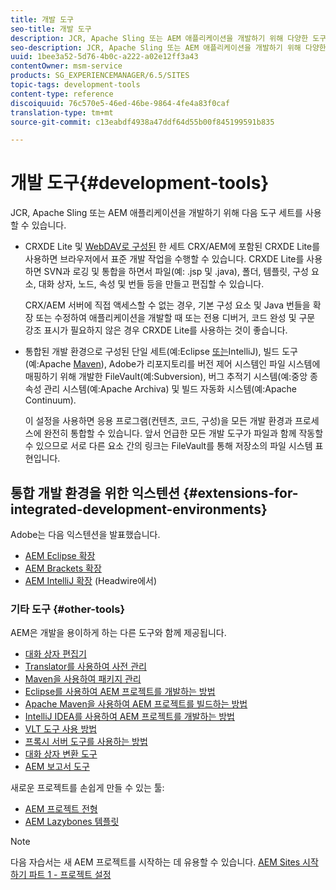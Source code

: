 ```yaml
---
title: 개발 도구
seo-title: 개발 도구
description: JCR, Apache Sling 또는 AEM 애플리케이션을 개발하기 위해 다양한 도구 세트를 사용할 수 있습니다
seo-description: JCR, Apache Sling 또는 AEM 애플리케이션을 개발하기 위해 다양한 도구 세트를 사용할 수 있습니다
uuid: 1bee3a52-5d76-4b0c-a222-a02e12ff3a43
contentOwner: msm-service
products: SG_EXPERIENCEMANAGER/6.5/SITES
topic-tags: development-tools
content-type: reference
discoiquuid: 76c570e5-46ed-46be-9864-4fe4a83f0caf
translation-type: tm+mt
source-git-commit: c13eabdf4938a47ddf64d55b00f845199591b835

---
```



# 개발 도구{#development-tools}

JCR, Apache Sling 또는 AEM 애플리케이션을 개발하기 위해 다음 도구 세트를 사용할 수 있습니다.

* CRXDE Lite 및 [WebDAV로 구성된](/help/sites-developing/developing-with-crxde-lite.md) 한 세트 CRX/AEM에 포함된 CRXDE Lite를 사용하면 브라우저에서 표준 개발 작업을 수행할 수 있습니다. CRXDE Lite를 사용하면 SVN과 로깅 및 통합을 하면서 파일(예: .jsp 및 .java), 폴더, 템플릿, 구성 요소, 대화 상자, 노드, 속성 및 번들 등을 만들고 편집할 수 있습니다.

   CRX/AEM 서버에 직접 액세스할 수 없는 경우, 기본 구성 요소 및 Java 번들을 확장 또는 수정하여 애플리케이션을 개발할 때 또는 전용 디버거, 코드 완성 및 구문 강조 표시가 필요하지 않은 경우 CRXDE Lite를 사용하는 것이 좋습니다.

* 통합된 개발 환경으로 구성된 단일 세트(예:Eclipse [](/help/sites-developing/howto-projects-eclipse.md)[또는](/help/sites-developing/ht-intellij.md)IntelliJ), 빌드 도구(예:Apache [Maven](/help/sites-developing/ht-projects-maven.md)), Adobe가 리포지토리를 버전 제어 시스템인 파일 시스템에 매핑하기 위해 개발한 FileVault(예:Subversion), 버그 추적기 시스템(예:중앙 종속성 관리 시스템(예:Apache Archiva) 및 빌드 자동화 시스템(예:Apache Continuum).

   이 설정을 사용하면 응용 프로그램(컨텐츠, 코드, 구성)을 모든 개발 환경과 프로세스에 완전히 통합할 수 있습니다. 앞서 언급한 모든 개발 도구가 파일과 함께 작동할 수 있으므로 서로 다른 요소 간의 링크는 FileVault를 통해 저장소의 파일 시스템 표현입니다.

## 통합 개발 환경을 위한 익스텐션 {#extensions-for-integrated-development-environments}

Adobe는 다음 익스텐션을 발표했습니다.

* [AEM Eclipse 확장](/help/sites-developing/aem-eclipse.md)
* [AEM Brackets 확장](/help/sites-developing/aem-brackets.md)
* [AEM IntelliJ 확장](https://github.com/headwirecom/aem-ide-tooling-4-intellij/blob/master/documenation/AEM%20Tooling%20Plugin%20for%20IntelliJ%20IDEA.pdf) (Headwire에서)

### 기타 도구 {#other-tools}

AEM은 개발을 용이하게 하는 다른 도구와 함께 제공됩니다.

* [대화 상자 편집기](/help/sites-developing/dialog-editor.md)
* [Translator를 사용하여 사전 관리](/help/sites-developing/i18n-translator.md)
* [Maven을 사용하여 패키지 관리](/help/sites-developing/vlt-mavenplugin.md)
* [Eclipse를 사용하여 AEM 프로젝트를 개발하는 방법](/help/sites-developing/howto-projects-eclipse.md)
* [Apache Maven을 사용하여 AEM 프로젝트를 빌드하는 방법](/help/sites-developing/ht-projects-maven.md)
* [IntelliJ IDEA를 사용하여 AEM 프로젝트를 개발하는 방법](/help/sites-developing/ht-intellij.md)
* [VLT 도구 사용 방법](/help/sites-developing/ht-vlttool.md)
* [프록시 서버 도구를 사용하는 방법](/help/sites-developing/ht-proxy-server.md)
* [대화 상자 변환 도구](/help/sites-developing/dialog-conversion.md)
* [AEM 보고서 도구](/help/sites-developing/aem-repo-tool.md)

새로운 프로젝트를 손쉽게 만들 수 있는 툴:

* [AEM 프로젝트 전형](https://github.com/Adobe-Marketing-Cloud/aem-project-archetype)
* [AEM Lazybones 템플릿](https://github.com/Adobe-Consulting-Services/lazybones-aem-templates)

>[!NOTE]
>
>다음 자습서는 새 AEM 프로젝트를 시작하는 데 유용할 수 있습니다.
>[AEM Sites 시작하기 파트 1 - 프로젝트 설정](https://helpx.adobe.com/experience-manager/kt/sites/using/getting-started-wknd-tutorial-develop/part1.html)

